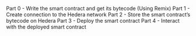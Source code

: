 Part 0 - Write the smart contract and get its bytecode (Using Remix)
Part 1 - Create connection to the Hedera network 
Part 2 - Store the smart contract’s bytecode on Hedera
Part 3 - Deploy the smart contract
Part 4 - Interact with the deployed smart contract